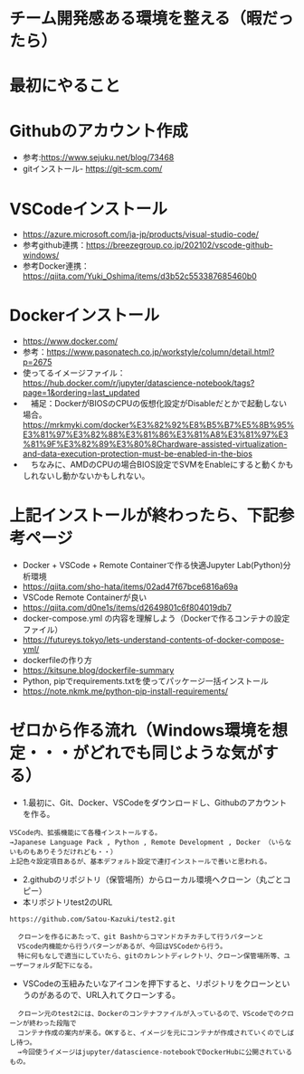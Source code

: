 # チーム開発感ある環境を整える（暇だったら）
# 最初にやること
# Githubのアカウント作成 
- 参考:https://www.sejuku.net/blog/73468
- gitインストール- https://git-scm.com/
# VSCodeインストール 
- https://azure.microsoft.com/ja-jp/products/visual-studio-code/
- 参考github連携：https://breezegroup.co.jp/202102/vscode-github-windows/
- 参考Docker連携：https://qiita.com/Yuki_Oshima/items/d3b52c553387685460b0
# Dockerインストール
- https://www.docker.com/
- 参考：https://www.pasonatech.co.jp/workstyle/column/detail.html?p=2675
- 使ってるイメージファイル：https://hub.docker.com/r/jupyter/datascience-notebook/tags?page=1&ordering=last_updated
- 　補足：DockerがBIOSのCPUの仮想化設定がDisableだとかで起動しない場合。https://mrkmyki.com/docker%E3%82%92%E8%B5%B7%E5%8B%95%E3%81%97%E3%82%88%E3%81%86%E3%81%A8%E3%81%97%E3%81%9F%E3%82%89%E3%80%8Chardware-assisted-virtualization-and-data-execution-protection-must-be-enabled-in-the-bios
- 　ちなみに、AMDのCPUの場合BIOS設定でSVMをEnableにすると動くかもしれないし動かないかもしれない。

# 上記インストールが終わったら、下記参考ページ
- Docker + VSCode + Remote Containerで作る快適Jupyter Lab(Python)分析環境
- https://qiita.com/sho-hata/items/02ad47f67bce6816a69a
- VSCode Remote Containerが良い
- https://qiita.com/d0ne1s/items/d2649801c6f804019db7
- docker-compose.yml の内容を理解しよう（Dockerで作るコンテナの設定ファイル）
- https://futureys.tokyo/lets-understand-contents-of-docker-compose-yml/
- dockerfileの作り方
- https://kitsune.blog/dockerfile-summary
- Python, pipでrequirements.txtを使ってパッケージ一括インストール
- https://note.nkmk.me/python-pip-install-requirements/

# ゼロから作る流れ（Windows環境を想定・・・がどれでも同じような気がする）
- 1.最初に、Git、Docker、VSCodeをダウンロードし、Githubのアカウントを作る。
```
VSCode内、拡張機能にて各種インストールする。
→Japanese Language Pack , Python , Remote Development , Docker （いらないものもありそうだけれども・・）
上記色々設定項目あるが、基本デフォルト設定で連打インストールで善いと思われる。
```
- 2.githubのリポジトリ（保管場所）からローカル環境へクローン（丸ごとコピー）
- 本リポジトリtest2のURL
```
https://github.com/Satou-Kazuki/test2.git
```
```
  クローンを作るにあたって、git Bashからコマンドカチカチして行うパターンと
  VScode内機能から行うパターンがあるが、今回はVSCodeから行う。
  特に何もなしで適当にしていたら、gitのカレントディレクトリ、クローン保管場所等、ユーザーフォルダ配下になる。
```
- VSCodeの玉紐みたいなアイコンを押下すると、リポジトリをクローンというのがあるので、URL入れてクローンする。
```
  クローン元のtest2には、Dockerのコンテナファイルが入っているので、VScodeでのクローンが終わった段階で
  コンテナ作成の案内が来る。OKすると、イメージを元にコンテナが作成されていくのでしばし待つ。
  →今回使うイメージはjupyter/datascience-notebookでDockerHubに公開されているもの。
